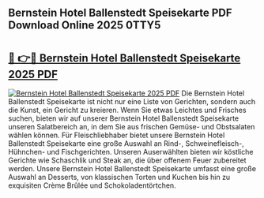 ## Bernstein Hotel Ballenstedt Speisekarte PDF Download Online 2025 0TTY5

# <h2><a href="http://gccdrq2.nevu.top/?p=Bernstein+Hotel+Ballenstedt+Speisekarte">🔗 👉🔴 Bernstein Hotel Ballenstedt Speisekarte 2025 PDF</a></h2>

[![Bernstein Hotel Ballenstedt Speisekarte 2025 PDF](https://i.imgur.com/dBaPXMq.png)](http://gccdrq2.nevu.top/?p=Bernstein+Hotel+Ballenstedt+Speisekarte)
Die Bernstein Hotel Ballenstedt Speisekarte ist nicht nur eine Liste von Gerichten, sondern auch die Kunst, ein Gericht zu kreieren. Wenn Sie etwas Leichtes und Frisches suchen, bieten wir auf unserer Bernstein Hotel Ballenstedt Speisekarte unseren Salatbereich an, in dem Sie aus frischen Gemüse- und Obstsalaten wählen können. Für Fleischliebhaber bietet unsere Bernstein Hotel Ballenstedt Speisekarte eine große Auswahl an Rind-, Schweinefleisch-, Hühnchen- und Fischgerichten. Unseren Auserwählten bieten wir köstliche Gerichte wie Schaschlik und Steak an, die über offenem Feuer zubereitet werden. Unsere Bernstein Hotel Ballenstedt Speisekarte umfasst eine große Auswahl an Desserts, von klassischen Torten und Kuchen bis hin zu exquisiten Crème Brûlée und Schokoladentörtchen.
